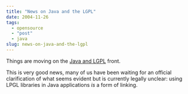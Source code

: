 ```yaml
---
title: "News on Java and the LGPL"
date: 2004-11-26
tags: 
  - opensource
  - "post"
  - java
slug: news-on-java-and-the-lgpl
---
```


Things are moving on the [Java and LGPL](http://www.gnu.org/licenses/lgpl-java.html) front.

This is very good news, many of us have been waiting for an official clarification of what seems evident but is currently legally unclear: using LPGL libraries in Java applications _is_ a form of linking.
